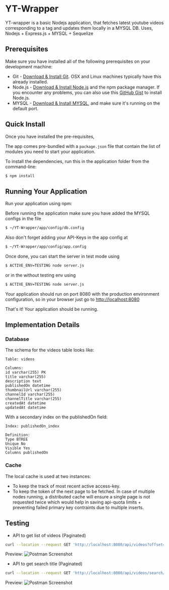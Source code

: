 # YT-Wrapper
YT-wrapper is a basic Nodejs application, that fetches latest youtube videos corresponding to a tag and updates them locally in a MYSQL DB. 
Uses, Nodejs + Express.js + MYSQL + Sequelize

## Prerequisites
Make sure you have installed all of the following prerequisites on your development machine:
* Git - [Download & Install Git](https://git-scm.com/downloads). OSX and Linux machines typically have this already installed.
* Node.js - [Download & Install Node.js](https://nodejs.org/en/download/) and the npm package manager. If you encounter any problems, you can also use this [GitHub Gist](https://gist.github.com/isaacs/579814) to install Node.js.
* MYSQL - [Download & Install MYSQL](https://dev.mysql.com/doc/refman/5.7/en/installing.html), and make sure it's running on the default port.

## Quick Install
Once you have installed the pre-requisites,

The app comes pre-bundled with a `package.json` file that contain the list of modules you need to start your application.

To install the dependencies, run this in the application folder from the command-line:

```bash
$ npm install
```
## Running Your Application

Run your application using npm:

Before running the application make sure you have added the MYSQL configs in the file

```bash
$ ~/YT-Wrapper/app/config/db.config
```
Also don't forget adding your API-Keys in the app config at 

```bash
$ ~/YT-Wrapper/app/config/app.config
```

Once done, you can start the server in test mode using 
```bash
$ ACTIVE_ENV=TESTING node server.js
```
or in the without testing env using

```bash
$ ACTIVE_ENV=TESTING node server.js
```

Your application should run on port 8080 with the production environment configuration, so in your browser just go to [http://localhost:8080](http://localhost:8080)

That's it! Your application should be running.

## Implementation Details

### Database

The schema for the videos table looks like:
```
Table: videos

Columns:
id varchar(255) PK
title varchar(255)
description text
publishedOn datetime
thumbnailUrl varchar(255)
channelId varchar(255)
channelTitle varchar(255)
createdAt datetime
updatedAt datetime
```

With a secondary index on the publishedOn field:
```
Index: publishedOn_index

Definition:
Type BTREE
Unique No
Visible Yes
Columns publishedOn
```
### Cache

The local cache is used at two instances:
- To keep the track of most recent active access-key.
- To keep the token of the next page to be fetched. In case of multiple nodes running, a distributed cache will ensure a single page is not requested twice which would help in saving api-quota limits + preventing failed primary key contraints due to multiple inserts. 

## Testing

- API to get list of videos (Paginated)

```bash
curl --location --request GET 'http://localhost:8080/api/videos?offset=20&limit=20'
```
Preview:
![Postman Screenshot](https://github.com/shan61916/yt-wrapper/blob/main/image1.jpg?raw=true)

- API to get search title (Paginated)

```bash
curl --location --request GET 'http://localhost:8080/api/videos/search/virat'
```
Preview:
![Postman Screenshot](https://github.com/shan61916/yt-wrapper/blob/main/image2.jpg?raw=true)

